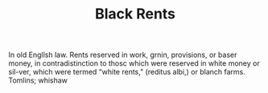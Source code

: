 ---
title: Black Rents
letter: B
permalink: "/definitions/black-rents.html"
body: In old Engllsh law. Rents reserved in work, grnin, provisions, or baser money,
  in contradistinction to thosc which were reserved in white money or sil-ver, which
  were termed “white rents," (reditus albi,) or blanch farms. Tomlins; whishaw
published_at: '2018-07-07'
layout: post
---